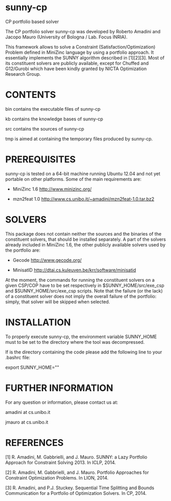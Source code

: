 sunny-cp
========

CP portfolio based solver

The CP portfolio solver sunny-cp was developed by Roberto Amadini and Jacopo 
Mauro (University of Bologna / Lab. Focus INRIA).

This framework allows to solve a Constraint (Satisfaction/Optimization) Problem 
defined in MiniZinc language by using a portfolio approach.
It essentially implements the SUNNY algorithm described in [1][2][3].
Most of its constituent solvers are publicly available, except for Chuffed and 
G12/Gurobi which have been kindly granted by NICTA Optimization Research Group.

CONTENTS
========

  bin		contains the executable files of sunny-cp
  
  kb		contains the knowledge bases of sunny-cp
  
  src		contains the sources of sunny-cp
		
  tmp		is aimed at containing the temporary files produced by sunny-cp.

PREREQUISITES
=============

sunny-cp is tested on a 64-bit machine running Ubuntu 12.04 and not yet portable 
on other platforms. Some of the main requirements are:

+ MiniZinc 1.6
  http://www.minizinc.org/

+ mzn2feat 1.0
  http://www.cs.unibo.it/~amadini/mzn2feat-1.0.tar.bz2

SOLVERS
=======

This package does not contain neither the sources and the binaries of the 
constituent solvers, that should be installed separately.
A part of the solvers already included in MiniZinc 1.6, the other publicly 
available solvers used by the portfolio are:
  
+ Gecode
  http://www.gecode.org/

+ MinisatID
  http://dtai.cs.kuleuven.be/krr/software/minisatid

At the moment, the commands for running the constituent solvers on a given 
CSP/COP have to be set respectively in $SUNNY_HOME/src/exe_csp and 
$SUNNY_HOME/src/exe_csp scripts. Note that the failure (or the lack) of a 
constituent solver does not imply the overall failure of the portfolio: simply, 
that solver will be skipped when selected.
  
INSTALLATION
=============

To properly execute sunny-cp, the environment variable SUNNY_HOME must to be set 
to the directory where the tool was decompressed.

If <sunny-dir> is the directory containing the code please add the following 
line to your .bashrc file:

  export SUNNY_HOME="<sunny-dir>"
	
FURTHER INFORMATION
===================

For any question or information, please contact us at:

  amadini at cs.unibo.it

  jmauro  at cs.unibo.it

REFERENCES
==========

  [1] R. Amadini, M. Gabbrielli, and J. Mauro. SUNNY: a Lazy Portfolio Approach 
      for Constraint Solving 2013. In ICLP, 2014.

  [2] R. Amadini, M. Gabbrielli, and J. Mauro. Portfolio Approaches for 
      Constraint Optimization Problems. In LION, 2014.

  [3] R. Amadini, and P.J. Stuckey. Sequential Time Splitting and Bounds 
      Communication for a Portfolio of Optimization Solvers. In CP, 2014.